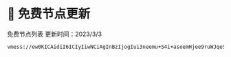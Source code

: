 # 🌠 免费节点更新

免费节点列表 更新时间：2023/3/3

```
vmess://ew0KICAidiI6ICIyIiwNCiAgInBzIjogIui3neemu+S4i+asoemHjee9ruWJqeS9me+8mjIyIOWkqSIsDQog
```
